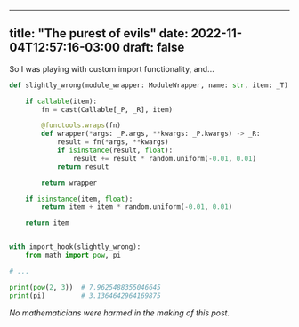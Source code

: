 ---
title: "The purest of evils"
date: 2022-11-04T12:57:16-03:00
draft: false
------------


So I was playing with custom import functionality, and...

```python
def slightly_wrong(module_wrapper: ModuleWrapper, name: str, item: _T) -> _T:

    if callable(item):
        fn = cast(Callable[_P, _R], item)

        @functools.wraps(fn)
        def wrapper(*args: _P.args, **kwargs: _P.kwargs) -> _R:
            result = fn(*args, **kwargs)
            if isinstance(result, float):
                result += result * random.uniform(-0.01, 0.01)
            return result

        return wrapper

    if isinstance(item, float):
        return item + item * random.uniform(-0.01, 0.01)

    return item


with import_hook(slightly_wrong):
    from math import pow, pi

# ...

print(pow(2, 3))  # 7.9625488355046645
print(pi)         # 3.1364642964169875
```

*No mathematicians were harmed in the making of this post.*
